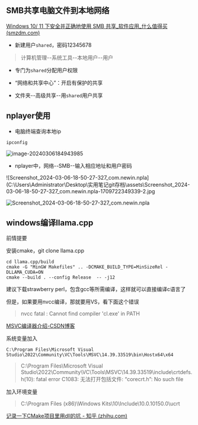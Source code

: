 ## SMB共享电脑文件到本地网络

[Windows 10/ 11 下安全并正确地使用 SMB 共享_软件应用_什么值得买 (smzdm.com)](https://post.smzdm.com/p/akxwkxqk/)

- 新建用户`shared`，密码12345678

> 计算机管理--系统工具--本地用户--用户

- 专门为`shared`分配用户权限
- “网络和共享中心”：开启有保护的共享

- 文件夹--高级共享--用`shared`用户共享

## nplayer使用

- 电脑终端查询本地ip

```
ipconfig
```

![image-20240306184943985](C:\Users\Administrator\Desktop\实用笔记git存档\assets\image-20240306184943985.png)

- nplayer中，网络--SMB--输入相应地址和用户密码

![Screenshot_2024-03-06-18-50-27-327_com.newin.npla](C:\Users\Administrator\Desktop\实用笔记git存档\assets\Screenshot_2024-03-06-18-50-27-327_com.newin.npla-1709722349339-2.jpg

![Screenshot_2024-03-06-18-50-27-327_com.newin.npla](C:\Users\Administrator\Desktop\实用笔记git存档\assets\Screenshot_2024-03-06-18-50-27-327_com.newin.npla-1709722408025-4.jpg)

## windows编译llama.cpp

前情提要

安装cmake，git clone llama.cpp

```
cd llama.cpp/build
cmake -G "MinGW Makefiles" .. -DCMAKE_BUILD_TYPE=MinSizeRel -DLLAMA_CUDA=ON
cmake --build . --config Release  -- -j12
```

建议下载strawberry perl，包含gcc等所需编译，这样就可以直接编译c语言了

但是，如果要用nvcc编译，那就要用VS，看下面这个错误



>   nvcc fatal : Cannot find compiler 'cl.exe' in PATH

[MSVC编译器介绍-CSDN博客](https://blog.csdn.net/fuhanghang/article/details/125080442)

系统变量加入

```
C:\Program Files\Microsoft Visual Studio\2022\Community\VC\Tools\MSVC\14.39.33519\bin\Hostx64\x64
```

>   C:\Program Files\Microsoft Visual Studio\2022\Community\VC\Tools\MSVC\14.39.33519\include\crtdefs.h(10):
>   fatal error C1083: 无法打开包括文件: “corecrt.h”: No such file

加入环境变量

> C:\Program Files (x86)\Windows Kits\10\Include\10.0.10150.0\ucrt

[记录一下CMake项目里用dll的坑 - 知乎 (zhihu.com)](https://zhuanlan.zhihu.com/p/650510944)